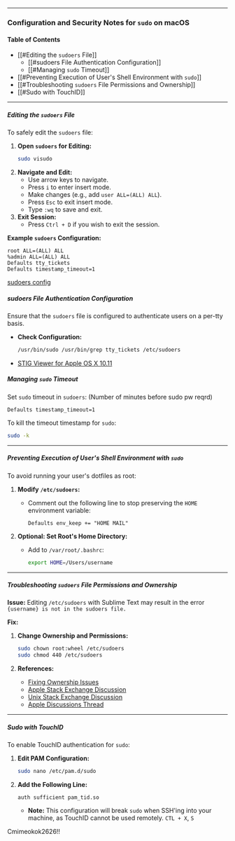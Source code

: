 
---
### Configuration and Security Notes for `sudo` on macOS

#### Table of Contents

- [[#Editing the `sudoers` File]]
	- [[#sudoers File Authentication Configuration]]
	- [[#Managing `sudo` Timeout]]
- [[#Preventing Execution of User's Shell Environment with `sudo`]]
- [[#Troubleshooting `sudoers` File Permissions and Ownership]]
- [[#Sudo with TouchID]]

---
##### Editing the `sudoers` File

To safely edit the `sudoers` file:
1. **Open `sudoers` for Editing:**
   ```bash
   sudo visudo
   ```
2. **Navigate and Edit:**
   - Use arrow keys to navigate.
   - Press `i` to enter insert mode.
   - Make changes (e.g., add `user ALL=(ALL) ALL`).
   - Press `Esc` to exit insert mode.
   - Type `:wq` to save and exit.
3. **Exit Session:**
   - Press `Ctrl + D` if you wish to exit the session.

**Example `sudoers` Configuration:**
```plaintext
root ALL=(ALL) ALL
%admin ALL=(ALL) ALL
Defaults tty_tickets
Defaults timestamp_timeout=1 
```

[sudoers config](https://github.com/drduh/config/blob/master/sudoers)

##### sudoers File Authentication Configuration
Ensure that the `sudoers` file is configured to authenticate users on a per-tty basis.
- **Check Configuration:**
  ```bash
  /usr/bin/sudo /usr/bin/grep tty_tickets /etc/sudoers
  ```

- [STIG Viewer for Apple OS X 10.11](https://www.stigviewer.com/stig/apple_os_x_10.11/2017-04-06/finding/V-67709)
##### Managing `sudo` Timeout
Set `sudo` timeout in `sudoers`: (Number of minutes before sudo pw reqrd)
```plaintext
Defaults timestamp_timeout=1
```
To kill the timeout timestamp for `sudo`:
```bash
sudo -k
```

---
##### Preventing Execution of User's Shell Environment with `sudo`

To avoid running your user's dotfiles as root:

1. **Modify `/etc/sudoers`:**
   - Comment out the following line to stop preserving the `HOME` environment variable:
     ```plaintext
     Defaults env_keep += "HOME MAIL"
     ```

2. **Optional: Set Root's Home Directory:**
   - Add to `/var/root/.bashrc`:
     ```bash
     export HOME=/Users/username
     ```

---
##### Troubleshooting `sudoers` File Permissions and Ownership

**Issue:**
Editing `/etc/sudoers` with Sublime Text may result in the error `{username} is not in the sudoers file.`

**Fix:**

1. **Change Ownership and Permissions:**
   ```bash
   sudo chown root:wheel /etc/sudoers
   sudo chmod 440 /etc/sudoers
   ```

2. **References:**
   - [Fixing Ownership Issues](https://unix.stackexchange.com/a/74145)
   - [Apple Stack Exchange Discussion](https://apple.stackexchange.com/a/394943)
   - [Unix Stack Exchange Discussion](https://unix.stackexchange.com/questions/179954/username-is-not-in-the-sudoers-file-this-incident-will-be-reported)
   - [Apple Discussions Thread](https://discussions.apple.com/thread/255188671?sortBy=best)

---
##### Sudo with TouchID

To enable TouchID authentication for `sudo`:
1. **Edit PAM Configuration:**
   ```bash
   sudo nano /etc/pam.d/sudo
   ```
2. **Add the Following Line:**
   ```
   auth sufficient pam_tid.so
   ```
   - **Note:** This configuration will break `sudo` when SSH'ing into your machine, as TouchID cannot be used remotely.
`CTL + X`, `S`

Cmimeokok2626!!